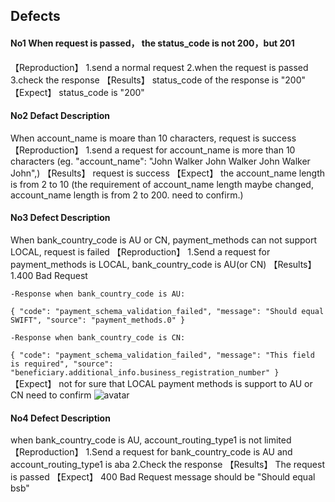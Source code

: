 ## Defects 
 
#### No1 When request is passed， the status_code is not 200，but 201 
【Reproduction】 
1.send a normal request 
2.when the request is passed 
3.check the response 
【Results】 
status_code of the response is "200" 
【Expect】 
status_code is "200" 


#### No2 Defact Description 
When account_name is moare than 10 characters, request is success 
【Reproduction】 
1.send a request for account_name is more than 10 characters 
(eg. "account_name": "John Walker John Walker John Walker John",) 
【Results】 
request is success 
【Expect】 
the account_name length is from 2 to 10 
(the requirement of account_name length maybe changed, account_name length is from 2 to 200. need to confirm.) 

#### No3 Defect Description 
When bank_country_code is AU or CN, payment_methods can not support LOCAL, request is failed 
【Reproduction】 
1.Send a request for payment_methods is LOCAL, bank_country_code is AU(or CN)
【Results】 
1.400 Bad Request 

    -Response when bank_country_code is AU: 
`{
  "code": "payment_schema_validation_failed",
  "message": "Should equal SWIFT",
  "source": "payment_methods.0"
}`

    -Response when bank_country_code is CN: 
`{
  "code": "payment_schema_validation_failed",
  "message": "This field is required",
  "source": "beneficiary.additional_info.business_registration_number"
}`
【Expect】 
not for sure that LOCAL payment methods is support to AU or CN 
need to confirm 
![avatar](/Users/gaoyuhang/Downloads/1.png) 

#### No4 Defect Description 
when bank_country_code is AU, account_routing_type1 is not limited 
【Reproduction】 
1.Send a request for bank_country_code is AU and account_routing_type1 is aba 
2.Check the response 
【Results】 
The request is passed 
【Expect】 
400 Bad Request 
message should be "Should equal bsb"  

